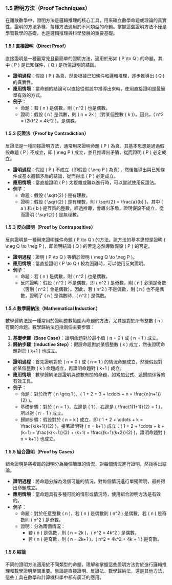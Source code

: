 ### 1.5 證明方法（Proof Techniques）

在離散數學中，證明方法是邏輯推理的核心工具，用來確立數學命題或理論的真實性。證明的方法多樣，每種方法適用於不同類型的命題。掌握這些證明方法不僅是學習數學的基礎，也是邏輯推理與科學發展的重要基礎。

#### 1.5.1 直接證明（Direct Proof）

直接證明是一種最常見且最簡單的證明方法，適用於形如 \( P \to Q \) 的命題，其中 \( P \) 是已知條件，\( Q \) 是所需證明的結論。

- **證明過程**：假設 \( P \) 為真，然後根據已知條件和邏輯推理，逐步推導出 \( Q \) 的真實性。
- **應用情境**：當命題的結論可以直接從假設中推導出來時，使用直接證明是最簡單有效的方式。
- **例子**：
  - 命題：若 \( n \) 是偶數，則 \( n^2 \) 也是偶數。
  - 證明：假設 \( n \) 是偶數，則 \( n = 2k \)（對某個整數 \( k \)）。因此，\( n^2 = (2k)^2 = 4k^2 \)，是偶數。

#### 1.5.2 反證法（Proof by Contradiction）

反證法是一種間接證明方法，通常用來證明命題 \( P \) 為真。其基本思想是通過假設命題 \( P \) 不成立，即 \( \neg P \) 成立，並且推導出矛盾，從而證明 \( P \) 必定成立。

- **證明過程**：假設 \( P \) 不成立（即假設 \( \neg P \) 為真），然後推導出與已知條件或基本邏輯矛盾的結論，從而得出 \( P \) 必定成立。
- **應用情境**：當直接證明 \( P \) 太複雜或難以進行時，可以嘗試使用反證法。
- **例子**：
  - 命題：假設 \( \sqrt{2} \) 是有理數。
  - 證明：假設 \( \sqrt{2} \) 是有理數，則 \( \sqrt{2} = \frac{a}{b} \)，其中 \( a \) 和 \( b \) 是互質的整數。經過推導，會導出矛盾，證明假設不成立，從而證明 \( \sqrt{2} \) 是無理數。

#### 1.5.3 反向證明（Proof by Contrapositive）

反向證明是一種用來證明條件命題 \( P \to Q \) 的方法。該方法的基本思想是證明 \( \neg Q \to \neg P \)，即證明結論 \( Q \) 的否定必然導致假設 \( P \) 的否定。

- **證明過程**：證明 \( P \to Q \) 等價於證明 \( \neg Q \to \neg P \)。
- **應用情境**：當直接證明 \( P \to Q \) 較為困難時，可以使用反向證明。
- **例子**：
  - 命題：若 \( n \) 是偶數，則 \( n^2 \) 也是偶數。
  - 反向證明：假設 \( n^2 \) 不是偶數，即 \( n^2 \) 是奇數，則 \( n \) 必須是奇數（否則 \( n^2 \) 會是偶數）。因此，若 \( n^2 \) 不是偶數，則 \( n \) 也不是偶數，證明了 \( n \) 是偶數時，\( n^2 \) 是偶數。

#### 1.5.4 數學歸納法（Mathematical Induction）

數學歸納法是一種常用於證明整數範圍內命題的方法，尤其是對於所有整數 \( n \) 有關的命題。數學歸納法包括兩個主要步驟：

1. **基礎步驟（Base Case）**：證明命題對於最小值 \( n = 0 \) 或 \( n = 1 \) 成立。
2. **歸納步驟（Inductive Step）**：假設命題對於某個整數 \( k \) 成立，然後證明命題對於 \( k+1 \) 也成立。

- **證明過程**：首先證明對於 \( n = 0 \) 或 \( n = 1 \) 的情況命題成立，然後假設對於某個整數 \( k \) 命題成立，再證明命題對 \( k+1 \) 成立。
- **應用情境**：數學歸納法是證明與整數有關的命題，如累加公式、遞歸關係等的有效工具。
- **例子**：
  - 命題：對於所有 \( n \geq 1 \)，\( 1 + 2 + 3 + \cdots + n = \frac{n(n+1)}{2} \)。
  - 基礎步驟：對於 \( n = 1 \)，左邊是 \( 1 \)，右邊是 \( \frac{1(1+1)}{2} = 1 \)，所以對 \( n = 1 \) 成立。
  - 歸納步驟：假設對於 \( n = k \) 成立，即 \( 1 + 2 + \cdots + k = \frac{k(k+1)}{2} \)。接著證明對 \( n = k+1 \) 成立：\( 1 + 2 + \cdots + k + (k+1) = \frac{k(k+1)}{2} + (k+1) = \frac{(k+1)(k+2)}{2} \)，證明命題對 \( n = k+1 \) 也成立。

#### 1.5.5 組合證明（Proof by Cases）

組合證明是將複雜的證明分為幾個簡單的情況，對每個情況進行證明，然後得出結論。

- **證明過程**：將命題分解為幾個可能的情況，對每個情況進行單獨證明，最終得出命題成立。
- **應用情境**：當命題具有多種可能的情形或情況時，使用組合證明方法是有效的。
- **例子**：
  - 命題：對於任意整數 \( n \)，若 \( n \) 是偶數則 \( n^2 \) 是偶數，若 \( n \) 是奇數則 \( n^2 \) 是奇數。
  - 證明：分為兩個情況：
    - 若 \( n \) 是偶數，則 \( n = 2k \)，\( n^2 = 4k^2 \) 是偶數。
    - 若 \( n \) 是奇數，則 \( n = 2k+1 \)，\( n^2 = 4k^2 + 4k + 1 \) 是奇數。

#### 1.5.6 結論

不同的證明方法適用於不同類型的命題，理解和掌握這些證明方法對於進行邏輯推理和數學證明至關重要。無論是直接證明、反證法、數學歸納法，還是其他方法，這些工具在數學和計算機科學中都有廣泛的應用。